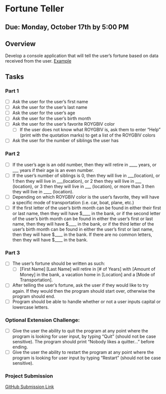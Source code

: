 # Fortune Teller
## Due: Monday, October 17th by 5:00 PM

## Overview
Develop a console application that will tell the user’s fortune based on data received from the user.
[Example](https://drive.google.com/file/d/0B5A2Jb7LrKtqemNfd2xsUFk5Y28/view)

## Tasks

### Part 1
- [ ] Ask the user for the user’s first name
- [ ] Ask the user for the user’s last name
- [ ] Ask the user for the user’s age
- [ ] Ask the user for the user’s birth month
- [ ] Ask the user for the user’s favorite ROYGBIV color
  - [ ] If the user does not know what ROYGBIV is, ask them to enter “Help” (print with the quotation marks) to get a list of the ROYGBIV colors
- [ ] Ask the user for the number of siblings the user has

### Part 2
- [ ] If the user’s age is an odd number, then they will retire in ____ years, or ___ years if their age is an even number.
- [ ] If the user’s number of siblings is 0, then they will live in ___(location), or 1 then they will live in ___(location), or 2 then they will live in ___ (location), or 3 then they will live in ___ (location), or more than 3 then they will live in ____ (location).
- [ ] Depending on which ROYGBIV color is the user’s favorite, they will have a specific mode of transportation (i.e. car, boat, plane, etc.) 
- [ ] If the first letter of the user’s birth month can be found in either their first or last name, then they will have $____ in the bank, or if the second letter of the user’s birth month can be found in either the user’s first or last name, then they will have $____ in the bank, or if the third letter of the user’s birth month can be found in either the user’s first or last name, then they will have $____ in the bank. If there are no common letters, then they will have $____ in the bank.

### Part 3
- [ ] The user’s fortune should be written as such:
  - [ ] [First Name] [Last Name] will retire in [# of Years] with [Amount of Money] in the bank, a vacation home in [Location] and a [Mode of Transportation].
- [ ] After telling the user’s fortune, ask the user if they would like to try again. If they would then the program should start over, otherwise the program should end.
- [ ] Program should be able to handle whether or not a user inputs capital or lowercase letters.

### Optional Extension Challenge:
- [ ] Give the user the ability to quit the program at any point where the program is looking for user input, by typing “Quit” (should not be case sensitive). The program should print “Nobody likes a quitter...” before ending.
- [ ] Give the user the ability to restart the program at any point where the program is looking for user input by typing “Restart” (should not be case sensitive).

### Project Submission
[GitHub Submission Link](https://docs.google.com/a/wecancodeit.org/forms/d/1My9F-7TyvtTYCszGgFv1NKcQ74cB20hOWJ_tHYMo03s/viewform)
